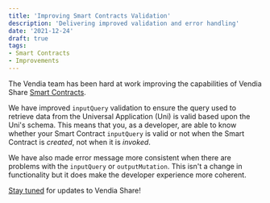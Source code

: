 ```yaml
---
title: 'Improving Smart Contracts Validation'
description: 'Delivering improved validation and error handling'
date: '2021-12-24'
draft: true
tags:
- Smart Contracts
- Improvements
---
```


The Vendia team has been hard at work improving the capabilities of Vendia Share [Smart Contracts](https://www.vendia.net/docs/share/smart-contracts).

We have improved `inputQuery` validation to ensure the query used to retrieve data from the Universal Application (Uni) is valid based upon the Uni's schema. This means that you, as a developer, are able to know whether your Smart Contract `inputQuery` is valid or not when the Smart Contract is _created_, not when it is _invoked_.

We have also made error message more consistent when there are problems with the `inputQuery` or `outputMutation`. This isn't a change in functionality but it does make the developer experience more coherent.

[Stay tuned](https://www.vendia.net/releases) for updates to Vendia Share!
